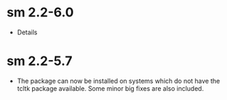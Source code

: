 # sm 2.2-6.0

* Details

# sm 2.2-5.7

* The package can now be installed on systems which do not have the tcltk package available.  Some minor big fixes are also included.

